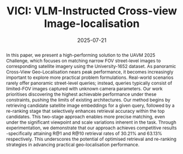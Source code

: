 ---
title: 'VICI: VLM-Instructed Cross-view Image-localisation'
authors:
- admin
- Tavis Shore
- Chen Chen
- Oscar Mendez
- Simon Hadfield
- Safwan Wshah
date: '2025-07-21'
publishDate: '2025-07-13T21:41:03.437790Z'
publication_types:
- article-journal
publication: ''

abstract: In this paper, we present a high-performing solution to the UAVM 2025 Challenge, which focuses on matching narrow FOV street-level images to corresponding satellite imagery using the University-1652 dataset. As panoramic Cross-View Geo-Localisation nears peak performance, it becomes increasingly important to explore more practical problem formulations. Real-world scenarios rarely offer panoramic street-level queries; instead, queries typically consist of limited-FOV images captured with unknown camera parameters. Our work prioritises discovering the highest achievable performance under these constraints, pushing the limits of existing architectures. Our method begins by retrieving candidate satellite image embeddings for a given query, followed by a re-ranking stage that selectively enhances retrieval accuracy within the top candidates. This two-stage approach enables more precise matching, even under the significant viewpoint and scale variations inherent in the task. Through experimentation, we demonstrate that our approach achieves competitive results -specifically attaining R@1 and R@10 retrieval rates of 30.21% and 63.13% respectively. This underscores the potential of optimised retrieval and re-ranking strategies in advancing practical geo-localisation performance.
tags:
- Cross-View Image Geo-localization
- Large Vision-Language Model
links:
- name: URL
  url: https://arxiv.org/pdf/2507.04107

url_pdf: 'https://arxiv.org/pdf/2507.04107'
url_code: 'https://github.com/tavisshore/VICI'
url_dataset: ''
url_poster: ''
url_project: ''
url_slides: ''
url_source: ''
url_video: ''
---